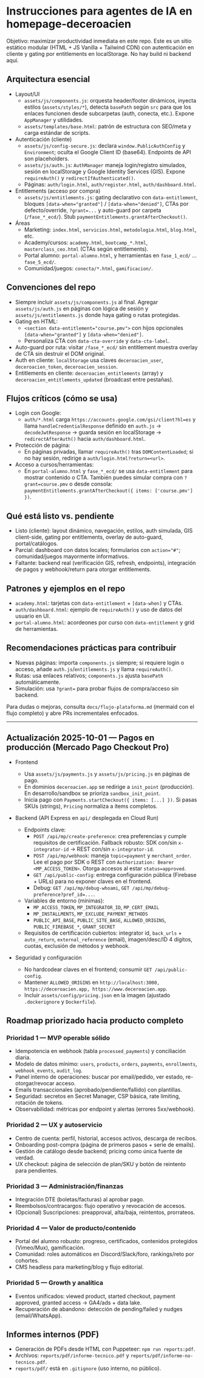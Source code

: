 # Instrucciones para agentes de IA en homepage-deceroacien

Objetivo: maximizar productividad inmediata en este repo. Este es un sitio estático modular (HTML + JS Vanilla + Tailwind CDN) con autenticación en cliente y gating por entitlements en localStorage. No hay build ni backend aquí.

## Arquitectura esencial
- Layout/UI
  - `assets/js/components.js`: orquesta header/footer dinámicos, inyecta estilos (`assets/styles/*`), detecta `basePath` según `src` para que los enlaces funcionen desde subcarpetas (auth, conecta, etc.). Expone `AppManager` y utilidades.
  - `assets/templates/base.html`: patrón de estructura con SEO/meta y carga estándar de scripts.
- Autenticación (cliente)
  - `assets/js/config-secure.js`: declara `window.PublicAuthConfig` y `Environment`; oculta el Google Client ID (base64). Endpoints de API son placeholders.
  - `assets/js/auth.js`: `AuthManager` maneja login/registro simulados, sesión en localStorage y Google Identity Services (GIS). Expone `requireAuth()` y `redirectIfAuthenticated()`.
  - Páginas: `auth/login.html`, `auth/register.html`, `auth/dashboard.html`.
- Entitlements (acceso por compra)
  - `assets/js/entitlements.js`: gating declarativo con `data-entitlement`, bloques `[data-when="granted"]` / `[data-when="denied"]`, CTAs por defecto/override, `?grant=...` y auto-guard por carpeta (`/fase_*_ecd/`). Stub `paymentEntitlements.grantAfterCheckout()`.
- Áreas
  - Marketing: `index.html`, `servicios.html`, `metodologia.html`, `blog.html`, etc.
  - Academy/cursos: `academy.html`, `bootcamp_*.html`, `masterclass_ceo.html` (CTAs según entitlements).
  - Portal alumno: `portal-alumno.html`, y herramientas en `fase_1_ecd/` ... `fase_5_ecd/`.
  - Comunidad/juegos: `conecta/*.html`, `gamificacion/`.

## Convenciones del repo
- Siempre incluir `assets/js/components.js` al final. Agregar `assets/js/auth.js` en páginas con lógica de sesión y `assets/js/entitlements.js` donde haya gating o rutas protegidas.
- Gating en HTML:
  - `<section data-entitlement="course.pmv">` con hijos opcionales `[data-when="granted"]` y `[data-when="denied"]`.
  - Personaliza CTA con `data-cta-override` y `data-cta-label`.
- Auto-guard por ruta: visitar `/fase_*_ecd/` sin entitlement muestra overlay de CTA sin destruir el DOM original.
- Auth en cliente: `localStorage` usa claves `deceroacien_user`, `deceroacien_token`, `deceroacien_session`.
- Entitlements en cliente: `deceroacien_entitlements` (array) y `deceroacien_entitlements_updated` (broadcast entre pestañas).

## Flujos críticos (cómo se usa)
- Login con Google:
  - `auth/*.html` carga `https://accounts.google.com/gsi/client?hl=es` y llama `handleCredentialResponse` definido en `auth.js` → `decodeJwtResponse` → guarda sesión en localStorage → `redirectAfterAuth()` hacia `auth/dashboard.html`.
- Protección de página:
  - En páginas privadas, llamar `requireAuth()` tras `DOMContentLoaded`; si no hay sesión, redirige a `auth/login.html?return=<url>`.
- Acceso a cursos/herramientas:
  - En `portal-alumno.html` y `fase_*_ecd/` se usa `data-entitlement` para mostrar contenido o CTA. También puedes simular compra con `?grant=course.pmv` o desde consola: `paymentEntitlements.grantAfterCheckout({ items: ['course.pmv'] })`.

## Qué está listo vs. pendiente
- Listo (cliente): layout dinámico, navegación, estilos, auth simulada, GIS client-side, gating por entitlements, overlay de auto-guard, portal/catálogos.
- Parcial: dashboard con datos locales; formularios con `action="#"`; comunidad/juegos mayormente informativos.
- Faltante: backend real (verificación GIS, refresh, endpoints), integración de pagos y webhook/return para otorgar entitlements.

## Patrones y ejemplos en el repo
- `academy.html`: tarjetas con `data-entitlement` + `[data-when]` y CTAs.
- `auth/dashboard.html`: ejemplo de `requireAuth()` y uso de datos del usuario en UI.
- `portal-alumno.html`: acordeones por curso con `data-entitlement` y grid de herramientas.

## Recomendaciones prácticas para contribuir
- Nuevas páginas: importa `components.js` siempre; si requiere login o acceso, añade `auth.js`/`entitlements.js` y llama `requireAuth()`.
- Rutas: usa enlaces relativos; `components.js` ajusta `basePath` automáticamente.
- Simulación: usa `?grant=` para probar flujos de compra/acceso sin backend.

Para dudas o mejoras, consulta `docs/flujo-plataforma.md` (mermaid con el flujo completo) y abre PRs incrementales enfocados.

---

## Actualización 2025-10-01 — Pagos en producción (Mercado Pago Checkout Pro)

- Frontend
  - Usa `assets/js/payments.js` y `assets/js/pricing.js` en páginas de pago.
  - En dominios `deceroacien.app` se redirige a `init_point` (producción). En desarrollo/sandbox se prioriza `sandbox_init_point`.
  - Inicia pago con `Payments.startCheckout({ items: [...] })`. Si pasas SKUs (strings), `Pricing` normaliza a ítems completos.

- Backend (API Express en `api/` desplegada en Cloud Run)
  - Endpoints clave:
    - `POST /api/mp/create-preference`: crea preferencias y cumple requisitos de certificación. Fallback robusto: SDK con/sin `x-integrator-id` → REST con/sin `x-integrator-id`.
    - `POST /api/mp/webhook`: maneja `topic=payment` y `merchant_order`. Lee el pago por SDK o REST con `Authorization: Bearer <MP_ACCESS_TOKEN>`. Otorga accesos al estar `status=approved`.
    - `GET /api/public-config`: entrega configuración pública (Firebase + URLs) para no exponer claves en el frontend.
    - Debug: `GET /api/mp/debug-whoami`, `GET /api/mp/debug-preference?pref_id=...`.
  - Variables de entorno (mínimas):
    - `MP_ACCESS_TOKEN`, `MP_INTEGRATOR_ID`, `MP_CERT_EMAIL`
    - `MP_INSTALLMENTS`, `MP_EXCLUDE_PAYMENT_METHODS`
    - `PUBLIC_API_BASE`, `PUBLIC_SITE_BASE`, `ALLOWED_ORIGINS`, `PUBLIC_FIREBASE_*`, `GRANT_SECRET`
  - Requisitos de certificación cubiertos: integrator id, `back_urls` + `auto_return`, `external_reference` (email), imagen/desc/ID 4 dígitos, cuotas, exclusión de métodos y webhook.

- Seguridad y configuración
  - No hardcodear claves en el frontend; consumir `GET /api/public-config`.
  - Mantener `ALLOWED_ORIGINS` en `http://localhost:3000, https://deceroacien.app, https://www.deceroacien.app`.
  - Incluir `assets/config/pricing.json` en la imagen (ajustado `.dockerignore` y `Dockerfile`).

## Roadmap priorizado hacia producto completo

### Prioridad 1 — MVP operable sólido
- Idempotencia en webhook (tabla `processed_payments`) y conciliación diaria.
- Modelo de datos mínimo: `users`, `products`, `orders`, `payments`, `enrollments`, `webhook_events`, `audit_log`.
- Panel interno de operaciones: buscar por email/pedido, ver estado, re-otorgar/revocar acceso.
- Emails transaccionales (aprobado/pendiente/fallido) con plantillas.
- Seguridad: secretos en Secret Manager, CSP básica, rate limiting, rotación de tokens.
- Observabilidad: métricas por endpoint y alertas (errores 5xx/webhook).

### Prioridad 2 — UX y autoservicio
- Centro de cuenta: perfil, historial, accesos activos, descarga de recibos.
- Onboarding post-compra (página de primeros pasos + serie de emails).
- Gestión de catálogo desde backend; pricing como única fuente de verdad.
- UX checkout: página de selección de plan/SKU y botón de reintento para pendientes.

### Prioridad 3 — Administración/finanzas
- Integración DTE (boletas/facturas) al aprobar pago.
- Reembolsos/contracargos: flujo operativo y revocación de accesos.
- (Opcional) Suscripciones: preapproval, alta/baja, reintentos, prorrateos.

### Prioridad 4 — Valor de producto/contenido
- Portal del alumno robusto: progreso, certificados, contenidos protegidos (Vimeo/Mux), gamificación.
- Comunidad: roles automáticos en Discord/Slack/foro, rankings/reto por cohortes.
- CMS headless para marketing/blog y flujo editorial.

### Prioridad 5 — Growth y analítica
- Eventos unificados: viewed product, started checkout, payment approved, granted access → GA4/ads + data lake.
- Recuperación de abandono: detección de pending/failed y nudges (email/WhatsApp).

## Informes internos (PDF)
- Generación de PDFs desde HTML con Puppeteer: `npm run reports:pdf`.
- Archivos: `reports/pdf/informe-tecnico.pdf` y `reports/pdf/informe-no-tecnico.pdf`.
- `reports/pdf/` está en `.gitignore` (uso interno, no público).
